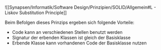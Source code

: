 ![[Synapsen/Informatik/Software Design/Prinzipien/SOLID/Allgemein#L - Liskov Substitution Principle]]

Beim Befolgen dieses Prinzips ergeben sich folgende Vorteile:
- Code kann an verschiedenen Stellen benutzt werden
- Signatur der erbenden Klassen ist gleich der Basisklasse
- Erbende Klasse kann vorhandenen Code der Basisklasse nutzen